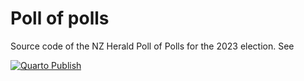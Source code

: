 # Poll of polls

Source code of the NZ Herald Poll of Polls for the 2023 election. 
See

[![Quarto Publish](https://github.com/nzherald/nzh-poll-of-polls/actions/workflows/publish.yml/badge.svg)](https://github.com/nzherald/nzh-poll-of-polls/actions/workflows/publish.yml)
